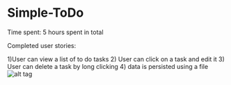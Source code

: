 # Simple-ToDo
Time spent: 5 hours spent in total

Completed user stories:

 1)User can view a list of to do tasks
 2) User can click on a task and edit it
 3) User can delete a task by long clicking
 4) data is persisted using a file
 ![alt tag](https://cloud.githubusercontent.com/assets/3499521/15237524/7d9421b2-1883-11e6-858d-760b415e32d0.gif)
 
 
